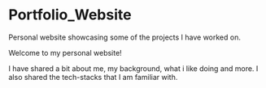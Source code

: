 # Portfolio_Website
Personal website showcasing some of the projects I have worked on.

Welcome to my personal website!

I have shared a bit about me, my background, what i like doing and more.
I also shared the tech-stacks that I am familiar with. 